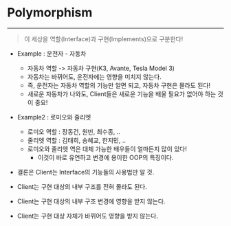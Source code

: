 # Polymorphism
---
> 이 세상을 역할(Interface)과 구현(Implements)으로 구분한다!  
- Example : 운전자 - 자동차
  - 자동차 역할 -> 자동차 구현(K3, Avante, Tesla Model 3)
  - 자동차는 바뀌어도, 운전자에는 영향을 미치지 않는다.
  - 즉, 운전자는 자동차 역할의 기능만 알면 되고, 자동차 구현은 몰라도 된다!
  - 새로운 자동차가 나와도, Client들은 새로운 기능을 배울 필요가 없어야 하는 것이 중요!

- Example2 : 로미오와 줄리엣
  - 로미오 역할 : 장동건, 원빈, 최수종, ..
  - 줄리엣 역할 : 김태희, 송혜교, 한지민, ..
  - 로미오와 줄리엣 역은 대체 가능한 배우들이 얼마든지 많이 있다!
    - 이것이 바로 유연하고 변경에 용이한 OOP의 특징이다.
   
 - 결론은 Client는 Interface의 기능들의 사용법만 알 것.
 - Client는 구현 대상의 내부 구조를 전혀 몰라도 된다.
 - Client는 구현 대상의 내부 구조 변경에 영향을 받지 않는다.
 - Client는 구현 대상 자체가 바뀌어도 영향을 받지 않는다.
 
